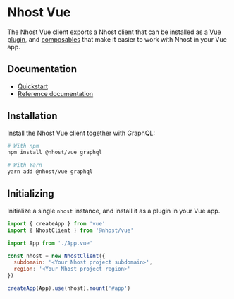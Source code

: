 # Nhost Vue

The Nhost Vue client exports a Nhost client that can be installed as a [Vue plugin](https://vuejs.org/guide/reusability/plugins.html), and [composables](https://vuejs.org/guide/reusability/composables.html) that make it easier to work with Nhost in your Vue app.

## Documentation

- [Quickstart](https://docs.nhost.io/platform/quickstarts/vue)
- [Reference documentation](https://docs.nhost.io/reference/vue)

## Installation

Install the Nhost Vue client together with GraphQL:

```bash
# With npm
npm install @nhost/vue graphql

# With Yarn
yarn add @nhost/vue graphql

```

## Initializing

Initialize a single `nhost` instance, and install it as a plugin in your Vue app.

```js title=src/main.js
import { createApp } from 'vue'
import { NhostClient } from '@nhost/vue'

import App from './App.vue'

const nhost = new NhostClient({
  subdomain: '<Your Nhost project subdomain>',
  region: '<Your Nhost project region>'
})

createApp(App).use(nhost).mount('#app')
```

